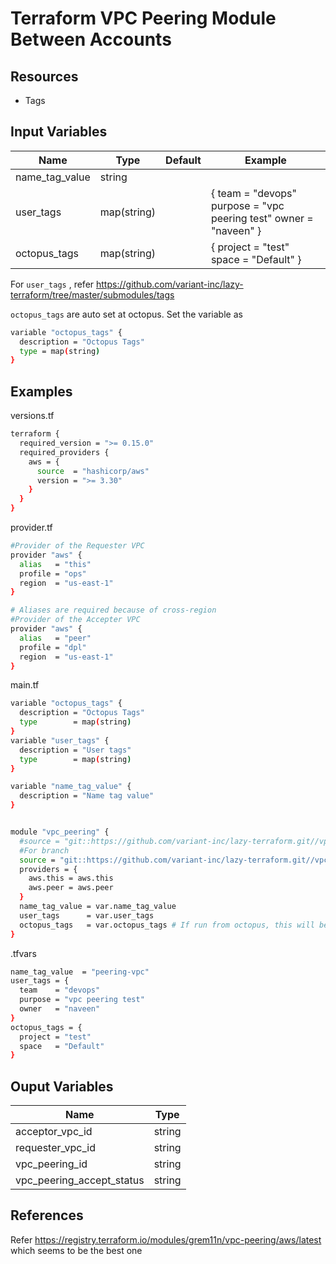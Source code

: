 # Terraform VPC Peering Module Between Accounts

## Resources

* Tags

## Input Variables

| Name            | Type        | Default | Example                                                                         |
|-----------------|-------------|---------|---------------------------------------------------------------------------------|
| name_tag_value  | string      |         |                                                                                 |
| user_tags       | map(string) |         | {   team    =  "devops"   purpose =  "vpc peering test"   owner   =  "naveen" } |
| octopus_tags    | map(string) |         | {   project         =  "test"   space           =  "Default" }                  |

For `user_tags` , refer <https://github.com/variant-inc/lazy-terraform/tree/master/submodules/tags>

`octopus_tags` are auto set at octopus. Set the variable as

```bash
variable "octopus_tags" {
  description = "Octopus Tags"
  type = map(string)
}
```

## Examples

versions.tf

```bash
terraform {
  required_version = ">= 0.15.0"
  required_providers {
    aws = {
      source  = "hashicorp/aws"
      version = ">= 3.30"
    }
  }
}
```

provider.tf

```bash
#Provider of the Requester VPC
provider "aws" {
  alias   = "this"
  profile = "ops"
  region  = "us-east-1"
}

# Aliases are required because of cross-region
#Provider of the Accepter VPC
provider "aws" {
  alias   = "peer"
  profile = "dpl"
  region  = "us-east-1"
}
```

main.tf

```bash
variable "octopus_tags" {
  description = "Octopus Tags"
  type        = map(string)
}
variable "user_tags" {
  description = "User tags"
  type        = map(string)
}

variable "name_tag_value" {
  description = "Name tag value"
}


module "vpc_peering" {
  #source = "git::https://github.com/variant-inc/lazy-terraform.git//vpc_peering?ref=v1"
  #For branch
  source = "git::https://github.com/variant-inc/lazy-terraform.git//vpc_peering?ref=feature/CLOUD-756-vpc-peering-with-name-tag"
  providers = {
    aws.this = aws.this
    aws.peer = aws.peer
  }
  name_tag_value = var.name_tag_value
  user_tags      = var.user_tags
  octopus_tags   = var.octopus_tags # If run from octopus, this will be auto set
}
```

.tfvars

```bash
name_tag_value  = "peering-vpc"
user_tags = {
  team    = "devops"
  purpose = "vpc peering test"
  owner   = "naveen"
}
octopus_tags = {
  project = "test"
  space   = "Default"
}
```

## Ouput Variables

| Name                      | Type   |
|---------------------------|--------|
| acceptor_vpc_id           | string |
| requester_vpc_id          | string |
| vpc_peering_id            | string |
| vpc_peering_accept_status | string |

## References

Refer <https://registry.terraform.io/modules/grem11n/vpc-peering/aws/latest> which seems to be the best one
